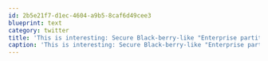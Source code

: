 ```yaml
---
id: 2b5e21f7-d1ec-4604-a9b5-8caf6d49cee3
blueprint: text
category: twitter
title: 'This is interesting: Secure Black-berry-like "Enterprise partition" on Android devices: fastcompany.com/1786472/most-s…'
caption: 'This is interesting: Secure Black-berry-like "Enterprise partition" on Android devices: <a href="http://www.fastcompany.com/1786472/most-secure-android-phone-ever-blackberry-headache" title="http://www.fastcompany.com/1786472/most-secure-android-phone-ever-blackberry-headache" class="link link_untco">fastcompany.com/1786472/most-s…</a>'
---
```

